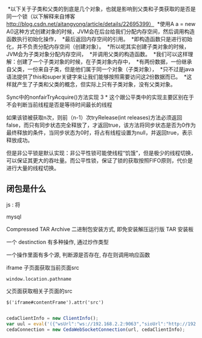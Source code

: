 

 *以下关于子类和父类的到底是几个对象，也就是影响到父类和子类获取的是否是同一个锁（以下解释来自博客 http://blog.csdn.net/aitangyong/article/details/22695399）
 *使用A a = new A()这种方式创建对象的时候，JVM会在后台给我们分配内存空间，然后调用构造函数执行初始化操作，
 *最后返回内存空间的引用。
 *即构造函数只是进行初始化，并不负责分配内存空间（创建对象）。
 *所以呢其实创建子类对象的时候，JVM会为子类对象分配内存空间，
 *并调用父类的构造函数。
 *我们可以这样理解：创建了一个子类对象的时候，在子类对象内存中，
 *有两份数据，一份继承自父类，一份来自子类，但是他们属于同一个对象（子类对象），
 *只不过是java语法提供了this和super关键字来让我们能够按照需要访问这2份数据而已。
 *这样就产生了子类和父类的概念，但实际上只有子类对象，没有父类对象。


Sync中的nonfairTryAcquire()方法实现
 3 * 这个跟公平类中的实现主要区别在于不会判断当前线程是否是等待时间最长的线程

 如果该锁被获取n次，则前（n-1）次tryRelease(int releases)方法必须返回false，而只有同步状态完全释放了，才返回true，该方法将同步状态是否为0作为最终释放的条件，当同步状态为0时，将占有线程设置为null，并返回true，表示释放成功。

 但是非公平锁是默认实现：非公平性锁可能使线程“饥饿”，但是极少的线程切换，可以保证其更大的吞吐量。而公平性锁，保证了锁的获取按照FIFO原则，代价是进行大量的线程切换。





 ## 闭包是什么

 js : 将






mysql

Compressed TAR Archive 二进制包安装方式, 即免安装解压运行版
TAR 安装板




一个 destinction 有多种操作, 通过炒作类型

一个操作里面有多个源, 判断源是否存在, 存在则调用响应函数

iframe 子页面获取当前页面src

`window.location.pathname`

父页面获取相关子页面的src

`$('iframe#contentFrame').attr('src')`

```js

cedaClientInfo = new ClientInfo();
var uul = eval('({"wsUrl":"ws://192.168.2.2:9063","sioUrl":"http://192.168.2.2:9066","forcePolling":false})');
cedaConnection = new CedaWebSocketConnection(url, cedaClientInfo);
```